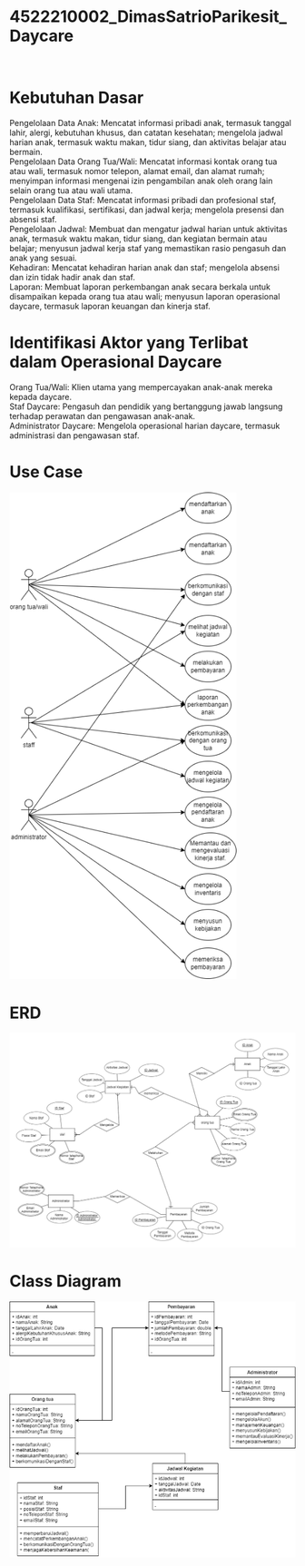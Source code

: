 # 4522210002_DimasSatrioParikesit_Daycare
<br>
<h1>Kebutuhan Dasar</h1>
Pengelolaan Data Anak: Mencatat informasi pribadi anak, termasuk tanggal lahir, alergi, kebutuhan khusus, dan catatan kesehatan; mengelola jadwal harian anak, termasuk waktu makan, tidur siang, dan aktivitas belajar atau bermain.<br>
Pengelolaan Data Orang Tua/Wali: Mencatat informasi kontak orang tua atau wali, termasuk nomor telepon, alamat email, dan alamat rumah; menyimpan informasi mengenai izin pengambilan anak oleh orang lain selain orang tua atau wali utama.<br>
Pengelolaan Data Staf: Mencatat informasi pribadi dan profesional staf, termasuk kualifikasi, sertifikasi, dan jadwal kerja; mengelola presensi dan absensi staf.<br>
Pengelolaan Jadwal: Membuat dan mengatur jadwal harian untuk aktivitas anak, termasuk waktu makan, tidur siang, dan kegiatan bermain atau belajar; menyusun jadwal kerja staf yang memastikan rasio pengasuh dan anak yang sesuai.<br>
Kehadiran: Mencatat kehadiran harian anak dan staf; mengelola absensi dan izin tidak hadir anak dan staf.<br>
Laporan: Membuat laporan perkembangan anak secara berkala untuk disampaikan kepada orang tua atau wali; menyusun laporan operasional daycare, termasuk laporan keuangan dan kinerja staf.<br>

<h1>Identifikasi Aktor yang Terlibat dalam Operasional Daycare</h1>
Orang Tua/Wali: Klien utama yang mempercayakan anak-anak mereka kepada daycare.<br>
Staf Daycare: Pengasuh dan pendidik yang bertanggung jawab langsung terhadap perawatan dan pengawasan anak-anak.<br>
Administrator Daycare: Mengelola operasional harian daycare, termasuk administrasi dan pengawasan staf.<br>

<h1>Use Case</h1>
<img width="400px" src="https://github.com/Dimsstr/4522210002_DimasSatrioParikesit_Daycare/blob/main/files_daycare/usecase_daycare.drawio.png?raw=true"/>

<h1>ERD</h1>
<img width="700px" src="https://github.com/Dimsstr/4522210002_DimasSatrioParikesit_Daycare/blob/main/files_daycare/ERD_daycare.png?raw=true"/>

<h1>Class Diagram</h1>
<img width="700px" src="https://github.com/Dimsstr/4522210002_DimasSatrioParikesit_Daycare/blob/main/files_daycare/ClassDiagram_daycare(fix).png?raw=true"/>



